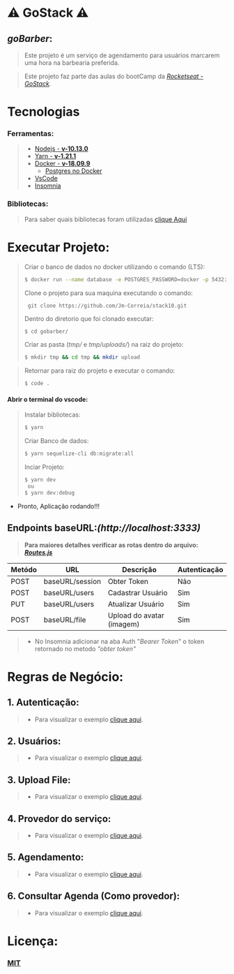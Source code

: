 # :warning: GoStack :warning:

## *goBarber*:

> Este projeto é um serviço de agendamento para usuários marcarem uma hora na barbearia preferida.


> Este projeto faz parte das aulas do bootCamp da *[Rocketseat - GoStack](https://rocketseat.com.br/gostack)*.


# Tecnologias

### Ferramentas:
> - [Nodejs - **v-10.13.0**](https://nodejs.org/en/)
> - [Yarn - **v-1.21.1**](https://yarnpkg.com/)
> - [Docker - **v-18.09.9**](https://www.docker.com/get-started)
>   - [Postgres no Docker](https://hub.docker.com/_/postgres)
> - [VsCode](https://code.visualstudio.com/)
> - [Insomnia](https://insomnia.rest/)

### Bibliotecas:

> Para saber quais bibliotecas foram utilizadas [clique Aqui](Readme/Bibliotecas.md)

# Executar Projeto:

> Criar o banco de dados no docker utilizando o comando (LTS):
> ```sh
> $ docker run --name database -e POSTGRES_PASSWORD=docker -p 5432:5432 -d postgres
> ```
> Clone o projeto para sua maquina executando o comando:
> ```Git
>  git clone https://github.com/Jm-Correia/stack10.git
> ```
> Dentro do diretorio que foi clonado executar:
> ```sh
> $ cd gobarber/
>```
> Criar as pasta (*tmp/* e *tmp/uploads/*) na raiz do projeto:
> ```sh
> $ mkdir tmp && cd tmp && mkdir upload
> ```

> Retornar para raiz do projeto e executar o comando:
> ```sh
> $ code .
> ```

#### Abrir o terminal do vscode:

> Instalar bibliotecas:
> ```sh
> $ yarn
> ```
> Criar Banco de dados:
> ```sh
> $ yarn sequelize-cli db:migrate:all
> ```
> Inciar Projeto:
> ```sh
> $ yarn dev
>  ou
> $ yarn dev:debug
> ```
- Pronto, Aplicação rodando!!!

## Endpoints baseURL:*(http://localhost:3333)*

> __Para maiores detalhes verificar as rotas dentro do arquivo: [*Routes.js*](src/router.js)__

|Metódo| URL| Descrição | Autenticação |
|---- |---- | ---------|------ |
|POST |baseURL/session| Obter Token | Não |
|POST |baseURL/users| Cadastrar Usuário| Sim |
|PUT |baseURL/users | Atualizar Usuário| Sim |
|POST |baseURL/file| Upload do avatar (imagem)| Sim |


>  - No Insomnia adicionar na aba Auth "*Bearer Token*" o token retornado no metodo *"obter token"*

# Regras de Negócio:

## 1. Autenticação:

> - Para visualizar o exemplo [clique aqui](Readme/regrasNegocio/Autenticacao.md).

## 2. Usuários:

> - Para visualizar o exemplo [clique aqui](Readme/regrasNegocio/Usuarios.md).

## 3. Upload File:

> - Para visualizar o exemplo [clique aqui](Readme/regrasNegocio/upload.md).

## 4. Provedor do serviço:

> - Para visualizar o exemplo [clique aqui](Readme/regrasNegocio/upload.md).

## 5. Agendamento:

> - Para visualizar o exemplo [clique aqui](Readme/regrasNegocio/upload.md).

## 6. Consultar Agenda (Como provedor):

> - Para visualizar o exemplo [clique aqui](Readme/regrasNegocio/upload.md).


# Licença:

### [MIT](https://opensource.org/licenses/MIT)
